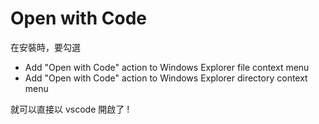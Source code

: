 # Open with Code

在安裝時，要勾選

- Add "Open with Code" action to Windows Explorer file context menu
- Add "Open with Code" action to Windows Explorer directory context menu

就可以直接以 vscode 開啟了 !